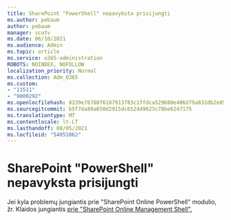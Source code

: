 ```yaml
---
title: SharePoint "PowerShell" nepavyksta prisijungti
ms.author: pebaum
author: pebaum
manager: scotv
ms.date: 06/10/2021
ms.audience: Admin
ms.topic: article
ms.service: o365-administration
ROBOTS: NOINDEX, NOFOLLOW
localization_priority: Normal
ms.collection: Adm_O365
ms.custom:
- "11511"
- "9000292"
ms.openlocfilehash: 8339e76788f6187913783c1ffdca529680e406d79a832db2e85daf73461f56df
ms.sourcegitcommit: b5f7da89a650d2915dc652449623c78be6247175
ms.translationtype: MT
ms.contentlocale: lt-LT
ms.lasthandoff: 08/05/2021
ms.locfileid: "54051062"
---
```

# <a name="sharepoint-powershell-unable-to-connect"></a>SharePoint "PowerShell" nepavyksta prisijungti

Jei kyla problemų jungiantis prie "SharePoint Online PowerShell" modulio, žr. Klaidos jungiantis [prie "SharePoint Online Management Shell".](/sharepoint/troubleshoot/administration/errors-connecting-to-management-shell)